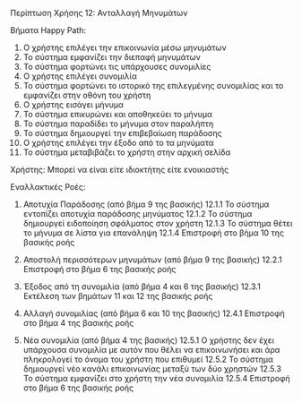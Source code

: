 Περίπτωση Χρήσης 12: Ανταλλαγή Μηνυμάτων 

Βήματα Happy Path:
1. Ο χρήστης επιλέγει την επικοινωνία μέσω μηνυμάτων
2. Το σύστημα εμφανίζει την διεπαφή μηνυμάτων
3. Το σύστημα φορτώνει τις υπάρχουσες συνομιλίες
4. Ο χρήστης επιλέγει συνομιλία
5. Το σύστημα φορτώνει το ιστορικό της επιλεγμένης συνομιλίας και το εμφανίζει στην οθόνη του χρήστη
6. Ο χρήστης εισάγει μήνυμα
7. Το σύστημα επικυρώνει και αποθηκεύει το μήνυμα
8. Το σύστημα παραδίδει το μήνυμα στον παραλήπτη
9. Το σύστημα δημιουργεί την επιβεβαίωση παράδοσης
10. Ο χρήστης επιλέγει την έξοδο από το τα μηνύματα
11. Το σύστημα μεταβιβάζει το χρήστη στην αρχική σελίδα

Χρήστης: Μπορεί να είναι είτε ιδιοκτήτης είτε ενοικιαστής

Εναλλακτικές Ροές:
1. Αποτυχία Παράδοσης (από βήμα 9 της βασικής)
12.1.1 Το σύστημα εντοπίζει αποτυχία παράδοσης μηνύματος
12.1.2 Το σύστημα δημιουργεί ειδοποίηση σφάλματος στον χρήστη
12.1.3 Το σύστημα θέτει το μήνυμα σε λίστα για επανάληψη
12.1.4 Επιστροφή στο βήμα 10 της βασικής ροής 

2. Αποστολή περισσότερων μηνυμάτων (από βήμα 9 της βασικής)
12.2.1 Επιστροφή στο βήμα 6 της βασικής ροής

3. Έξοδος από τη συνομιλία (από βήμα 4 και 6 της βασικής)
12.3.1 Εκτέλεση των βημάτων 11 και 12 της βασικής ροής

4. Αλλαγή συνομιλίας (από βήμα 6 και 10 της βασικής)
12.4.1 Επιστροφή στο βήμα 4 της βασικής ροής 

5. Νέα συνομιλία (από βήμα 4 της βασικής)
12.5.1 Ο χρήστης δεν έχει υπάρχουσα συνομιλία με αυτόν που θέλει να επικοινωνήσει και άρα πληκρολογεί το όνομα του χρήστη που επιθυμεί
12.5.2 Το σύστημα δημιουργεί νέο κανάλι επικοινωνίας μεταξύ των δύο χρηστών
12.5.3 Το σύστημα εμφανίζει στο χρήστη την νέα συνομιλία
12.5.4 Επιστροφή στο βήμα 6 της βασικής ροής 


<!-- ## Μηχανή Αυτοματοποιημένων Μηνυμάτων
### Βασική Επεξεργασία
1. Το σύστημα ενεργοποιεί αυτοματοποιημένα μηνύματα για συμβάντα:
   - Αλλαγές κατάστασης κράτησης
   - Επεξεργασία πληρωμών
   - Υπενθυμίσεις προγράμματος
   - Αιτήματα αξιολόγησης
2. Το σύστημα παραδίδει ειδοποιήσεις
3. Το σύστημα ενεργοποιεί αμφίδρομη επικοινωνία

## Στοιχεία Συστήματος
### Υποδομή Μηνυμάτων
1. Υπηρεσία επεξεργασίας κειμένου
2. Υπηρεσία διαχείρισης πολυμέσων
   - Επεξεργασία φωτογραφιών
   - Διαχείριση δεδομένων τοποθεσίας
3. Παρακολούθηση κατάστασης μηνυμάτων
   - Επιβεβαίωση παράδοσης
   - Κατάσταση ανάγνωσης
   - Κατάσταση πληκτρολόγησης
4. Διαχείριση χρονοσφραγίδων
5. Υπηρεσία ειδοποιήσεων push
6. Επίπεδο διατήρησης μηνυμάτων
7. Υπηρεσίες ασφάλειας χρηστών
   - Λειτουργία αποκλεισμού
   - Μηχανισμός αναφοράς -->
